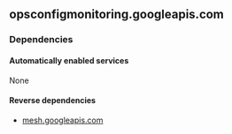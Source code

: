 ## opsconfigmonitoring.googleapis.com

### Dependencies

#### Automatically enabled services

None

#### Reverse dependencies

* [mesh.googleapis.com](../mesh.googleapis.com/)
